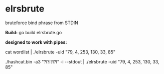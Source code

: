 # elrsbrute
bruteforce bind phrase from STDIN

**Build:**
go build elrsbrute.go

**designed to work with pipes:**

cat wordlist | ./elrsbrute -uid "79, 4, 253, 130, 33, 85"

./hashcat.bin -a3 "?l?l?l?l" -i --stdout | ./elrsbrute -uid "79, 4, 253, 130, 33, 85"
